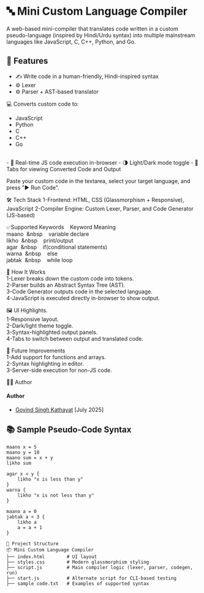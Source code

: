 # 🔤 Mini Custom Language Compiler

A web-based mini-compiler that translates code written in a custom pseudo-language (inspired by Hindi/Urdu syntax) into multiple mainstream languages like JavaScript, C, C++, Python, and Go.

## 🌟 Features
- ✍️ Write code in a human-friendly, Hindi-inspired syntax
- ⚙️ Lexer
- ⚙️ Parser + AST-based translator
  
💻 Converts custom code to:
  - JavaScript
  - Python
  - C
  - C++
  - Go
    
  <br>
- 🧪 Real-time JS code execution in-browser
- 🌗 Light/Dark mode toggle
- 🧾 Tabs for viewing Converted Code and Output

Paste your custom code in the textarea, select your target language, and press "▶ Run Code".

🛠️ Tech Stack
1-Frontend: HTML, CSS (Glassmorphism + Responsive), JavaScript
2-Compiler Engine: Custom Lexer, Parser, and Code Generator (JS-based)

✅Supported Keywords&nbsp;&nbsp;&nbsp; Keyword	Meaning<br>
maano&nbsp;&nbsp;&nbsp&nbsp;&nbsp;&nbsp; variable declare<br>
likho&nbsp;&nbsp;&nbsp&nbsp;&nbsp;&nbsp; print/output<br>
agar&nbsp;&nbsp;&nbsp&nbsp;&nbsp;&nbsp;	  if(conditional statements)<br>
warna&nbsp;&nbsp;&nbsp&nbsp;&nbsp;&nbsp; else<br>
jabtak&nbsp;&nbsp;&nbsp&nbsp;&nbsp;&nbsp;	while loop<br>

🧪 How It Works<br>
1-Lexer breaks down the custom code into tokens.<br>
2-Parser builds an Abstract Syntax Tree (AST).<br>
3-Code Generator outputs code in the selected language.<br>
4-JavaScript is executed directly in-browser to show output.<br>

🖼️ UI Highlights.<br>
1-Responsive layout.<br>
2-Dark/light theme toggle.<br>
3-Syntax-highlighted output panels.<br>
4-Tabs to switch between output and translated code.<br>

📌 Future Improvements<br>
1-Add support for functions and arrays.<br>
2-Syntax highlighting in editor.<br>
3-Server-side execution for non-JS code.<br>

👨‍💻 Author
#### Author<br>
- [Govind Singh Kathayat](https://www.linkedin.com/in/govind-singh-kathayat-328a5a257?utm_source=share&utm_campaign=share_via&utm_content=profile&utm_medium=android_app) [July 2025]


## 📚 Sample Pseudo-Code Syntax

```plaintext
maano x = 5
maano y = 10
maano sum = x + y
likho sum

agar x < y {
    likho "x is less than y"
}
warna {
    likho "x is not less than y"
}

maano a = 0
jabtak a < 3 {
    likho a
    a = a + 1
}

📁 Project Structure
📦 Mini Custom Language Compiler
├── index.html        # UI layout
├── styles.css        # Modern glassmorphism styling
├── script.js         # Main compiler logic (lexer, parser, codegen, run)
├── start.js          # Alternate script for CLI-based testing
├── sample code.txt   # Examples of supported syntax





```
